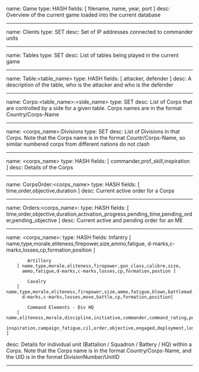 name:   Game
type:   HASH
fields: [ filename, name, year, port ]
desc:   Overview of the current game loaded into the current database

--------------------------------------------------------------------------------

name:   Clients
type:   SET
desc:   Set of IP addresses connected to commander units

--------------------------------------------------------------------------------

name:   Tables
type:   SET
desc:   List of tables being played in the current game

--------------------------------------------------------------------------------

name:   Table:<table_name>
type:   HASH
fields: [ attacker, defender ]
desc:   A description of the table, who is the attacker and who is the defender

--------------------------------------------------------------------------------

name:   Corps:<table_name>:<side_name>
type:   SET
desc:   List of Corps that are controlled by a side for a given table. 
        Corps names are in the format   Country/Corps-Name

--------------------------------------------------------------------------------

name:   <corps_name>:Divisions
type:   SET
desc:   List of Divisions in that Corps. Note that the Corps name is 
        in the format Countr/Corps-Name, so similar numbered corps from different nations do not clash

--------------------------------------------------------------------------------

name:   <corps_name>
type:   HASH
fields: [ commander,prof_skill,inspiration ]
desc:   Details of the Corps

--------------------------------------------------------------------------------

name:   CorpsOrder:<corps_name>
type:   HASH
fields: [ time,order,objective,duration ]
desc:   Current active order for a Corps


--------------------------------------------------------------------------------

name:   Orders:<corps_name>:<UID>
type:   HASH
fields: [ time,order,objective,duration,activation_progress,pending_time,pending_order,pending_objective ]
desc:   Current active and pending order for an ME


--------------------------------------------------------------------------------

name:   <corps_name>:<UID>
type:   HASH
fields:
            Infantry
        [ name,type,morale,eliteness,firepower,size,ammo,fatigue,
         d-marks,c-marks,losses,cp,formation,position ]

            Artillery
        [ name,type,morale,eliteness,firepower,gun_class,calibre,size,
          ammo,fatigue,d-marks,c-marks,losses,cp,formation,postion ]

            Cavalry
        [ name,type,morale,eliteness,firepower,size,ammo,fatigue,blown,battlemad,
          d-marks,c-marks,losses,move,battle,cp,formation,position]

            Command Elements - Div HQ 
        [ name,eliteness,morale,discipline,initiative,commander,command_rating,position,impetus,
          inspiration,campaign_fatigue,cil,order,objective,engaged,deployment,losses,caps_used ]

desc:   Details for individual unit (Battalion / Squadron / Battery / HQ) within a Corps.
        Note that the Corps name is in the format Country/Corps-Name,
        and the UID is in the format DivisionNumber/UnitID

--------------------------------------------------------------------------------

